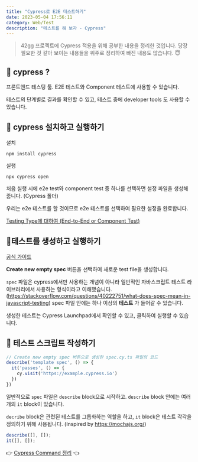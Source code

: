 ```yaml
---
title: "Cypress로 E2E 테스트하기"
date: 2023-05-04 17:56:11
category: Web/Test
description: "테스트를 해 보자 - Cypress"
---
```


> 42gg 프로젝트에 Cypress 적용을 위해 공부한 내용을 정리한 것입니다.
> 당장 필요한 것 같아 보이는 내용들을 위주로 정리하여 빠진 내용도 많습니다. 😇

## 📍 cypress ?

프론트엔드 테스팅 툴. E2E 테스트와 Component 테스트에 사용할 수 있습니다.

테스트의 단계별로 결과를 확인할 수 있고, 테스트 중에 developer tools 도 사용할 수 있습니다.

## 📍 cypress 설치하고 실행하기

설치

```shell
npm install cypress
```

실행

```shell
npx cypress open
```

처음 실행 시에 e2e test와 component test 중 하나를 선택하면 설정 파일을 생성해 줍니다. (Cypress 폴더)

우리는 e2e 테스트를 할 것이므로 e2e 테스트를 선택하여 필요한 설정을 완료합니다.

[Testing Type에 대하여 (End-to-End or Component Test)](https://docs.cypress.io/guides/core-concepts/testing-types)

## 📍테스트를 생성하고 실행하기

[공식 가이드](https://docs.cypress.io/guides/end-to-end-testing/writing-your-first-end-to-end-test)

**Create new empty spec** 버튼을 선택하여 새로운 test file을 생성합니다.

`spec` 파일은 cypress에서만 사용하는 개념이 아니라 일반적인 자바스크립트 테스트 라이브러리에서 사용하는 형식이라고 이해했습니다. (https://stackoverflow.com/questions/40222751/what-does-spec-mean-in-javascript-testing) spec 파일 안에는 하나 이상의 **테스트** 가 들어갈 수 있습니다.

생성한 테스트는 Cypress Launchpad에서 확인할 수 있고, 클릭하여 실행할 수 있습니다.

## 📍 테스트 스크립트 작성하기

```ts
// Create new empty spec 버튼으로 생성한 spec.cy.ts 파일의 코드
describe('template spec', () => {
  it('passes', () => {
    cy.visit('https://example.cypress.io')
  })
})
```

일반적으로 `spec` 파일은 `describe` block으로 시작하고. `describe` block 안에는 여러 개의 `it` block이 있습니다.

`decribe` block은 관련된 테스트를 그룹화하는 역할을 하고, `it` block은 테스트 각각을 정의하기 위해 사용됩니다. (Inspired by https://mochajs.org/)

```typescript
describe([], []);
it([], []);
```

👉 [Cypress Command 정리](https://blog.yoouyeon.dev/Cypress_CheatSheet/) 👈

